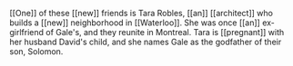 [[One]] of these [[new]] friends is Tara Robles, [[an]] [[architect]] who builds a [[new]] neighborhood in [[Waterloo]]. She was once [[an]] ex-girlfriend of Gale's, and they reunite in Montreal. Tara is [[pregnant]] with her husband David's child, and she names Gale as the godfather of their son, Solomon.